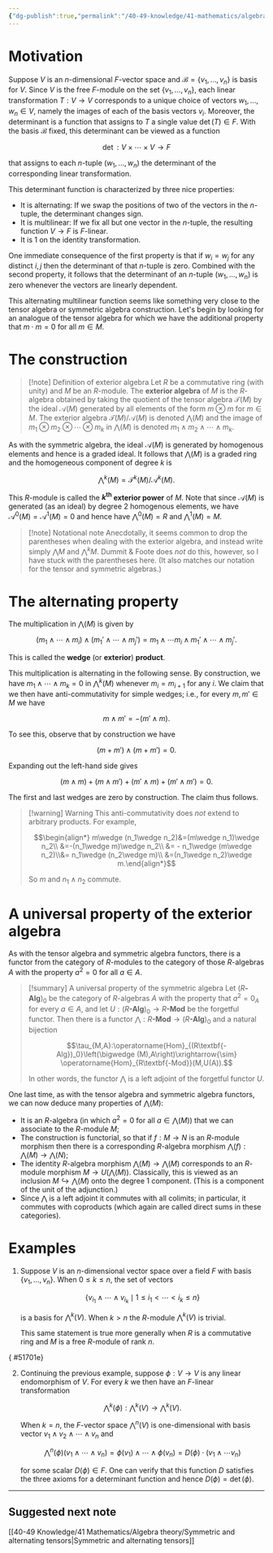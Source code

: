 ```yaml
---
{"dg-publish":true,"permalink":"/40-49-knowledge/41-mathematics/algebra-theory/exterior-algebras/","tags":["algebra_theory"],"updated":"2024-11-07T10:13:23-08:00"}
---
```


# Motivation

Suppose $V$ is an $n$-dimensional $F$-vector space and $\mathcal{B}=\{v_1,\ldots, v_n\}$ is basis for $V$. Since $V$ is the free $F$-module on the set $\{v_1,\ldots, v_n\}$, each linear transformation $T:V\to V$ corresponds to a unique choice of vectors $w_1,\ldots, w_n\in V$, namely the images of each of the basis vectors $v_i$. Moreover, the determinant is a function that assigns to $T$ a single value $\det(T)\in F$. With the basis $\mathcal{B}$ fixed, this determinant can be viewed as a function

$$\det:V\times \cdots \times V\to F$$

that assigns to each $n$-tuple $(w_1,\ldots, w_n)$ the determinant of the corresponding linear transformation.

This determinant function is characterized by three nice properties:
- It is alternating: If we swap the positions of two of the vectors in the $n$-tuple, the determinant changes sign.
- It is multilinear: If we fix all but one vector in the $n$-tuple, the resulting function $V\to F$ is $F$-linear.
- It is 1 on the identity transformation.

One immediate consequence of the first property is that if $w_i=w_j$ for any distinct $i, j$ then the determinant of that $n$-tuple is zero. Combined with the second property, it follows that the determinant of an $n$-tuple $(w_1,\ldots, w_n)$ is zero whenever the vectors are linearly dependent.

This alternating multilinear function seems like something very close to the tensor algebra or symmetric algebra construction. Let's begin by looking for an analogue of the tensor algebra for which we have the additional property that $m\cdot m=0$ for all $m\in M$.

# The construction

>[!note] Definition of exterior algebra
>Let $R$ be a commutative ring (with unity) and $M$ be an $R$-module. The **exterior algebra** of $M$ is the $R$-algebra obtained by taking the quotient of the tensor algebra $\mathcal{T}(M)$ by the ideal $\mathcal{A}(M)$ generated by all elements of the form $m\otimes m$ for $m\in M$. The exterior algebra $\mathcal{T}(M)/\mathcal{A}(M)$ is denoted $\bigwedge (M)$ and the image of $m_1\otimes m_2\otimes \cdots \otimes m_k$ in $\bigwedge (M)$ is denoted $m_1\wedge m_2\wedge \cdots \wedge m_k$.

As with the symmetric algebra, the ideal $\mathcal{A}(M)$ is generated by homogenous elements and hence is a graded ideal. It follows that $\bigwedge (M)$ is a graded ring and the homogeneous component of degree $k$ is

$$\bigwedge^{k} (M)=\mathcal{T}^k(M)/\mathcal{A}^k(M).$$

This $R$-module is called the **$k^{\text{th}}$ exterior power** of $M$. Note that since $\mathcal{A}(M)$ is generated (as an ideal) by degree 2 homogenous elements, we have $\mathcal{A}^0(M)=\mathcal{A}^1 (M) = 0$ and hence have $\bigwedge^0(M)=R$ and $\bigwedge^1(M)=M$.

> [!note] Notational note
> Anecdotally, it seems common to drop the parentheses when dealing with the exterior algebra, and instead write simply $\bigwedge M$ and $\bigwedge^k M$. Dummit & Foote does *not* do this, however, so I have stuck with the parentheses here. (It also matches our notation for the tensor and symmetric algebras.)

# The alternating property

The multiplication in $\bigwedge (M)$ is given by

$$(m_1\wedge \cdots \wedge m_i)\wedge (m_1'\wedge \cdots \wedge m_j')=m_1\wedge \cdots m_i\wedge m_1'\wedge \cdots \wedge m_j'.$$

This is called the **wedge** (or **exterior**) **product**.

This multiplication is alternating in the following sense. By construction, we have $m_1\wedge \cdots \wedge m_k = 0$ in $\bigwedge^k (M)$ whenever $m_i=m_{i+1}$ for any $i$. We claim that we then have anti-commutativity for simple wedges; i.e., for every $m, m'\in M$ we have

$$m\wedge m'=-(m'\wedge m).$$

To see this, observe that by construction we have

$$(m+m')\wedge (m+m')=0.$$

Expanding out the left-hand side gives

$$(m\wedge m)+(m\wedge m')+(m'\wedge m)+(m'\wedge m')=0.$$

The first and last wedges are zero by construction. The claim thus follows.

> [!warning] Warning
> This anti-commutativity does *not* extend to arbitrary products. For example,
> 
> $$\begin{align*} m\wedge (n_1\wedge n_2)&=(m\wedge n_1)\wedge n_2\\ &=-(n_1\wedge m)\wedge n_2\\ &= - n_1\wedge (m\wedge n_2)\\&= n_1\wedge (n_2\wedge m)\\ &=(n_1\wedge n_2)\wedge m.\end{align*}$$
> 
> So $m$ and $n_1\wedge n_2$ commute.

# A universal property of the exterior algebra

As with the tensor algebra and symmetric algebra functors, there is a functor from the category of $R$-modules to the category of those $R$-algebras $A$ with the property $a^2=0$ for all $a\in A$.

> [!summary] A universal property of the symmetric algebra
> Let $(R\textbf{-Alg})_0$ be the category of $R$-algebras $A$ with the property that $a^2=0_A$ for every $a\in A$, and let $U:(R\textbf{-Alg})_0\to R\textbf{-Mod}$ be the forgetful functor. Then there is a functor $\bigwedge:R\textbf{-Mod}\to (R\textbf{-Alg})_0$ and a natural bijection
> 
> $$\tau_{M,A}:\operatorname{Hom}_{(R\textbf{-Alg})_0}\left(\bigwedge (M),A\right)\xrightarrow{\sim} \operatorname{Hom}_{R\textbf{-Mod}}(M,U(A)).$$
> 
> In other words, the functor $\bigwedge$ is a left adjoint of the forgetful functor $U$.

One last time, as with the tensor algebra and symmetric algebra functors, we can now deduce many properties of $\bigwedge (M)$:
- It is an $R$-algebra (in which $a^2=0$ for all $a\in \bigwedge (M)$) that we can associate to the $R$-module $M$;
- The construction is functorial, so that if $f:M\to N$ is an $R$-module morphism then there is a corresponding $R$-algebra morphism $\bigwedge (f):\bigwedge (M)\to \bigwedge (N)$;
- The identity $R$-algebra morphism $\bigwedge (M)\to \bigwedge (M)$ corresponds to an $R$-module morphism $M\to U(\bigwedge (M))$. Classically, this is viewed as an inclusion $M\hookrightarrow \bigwedge (M)$ onto the degree 1 component. (This is a component of the unit of the adjunction.)
- Since $\bigwedge$ is a left adjoint it commutes with all colimits; in particular, it commutes with coproducts (which again are called direct sums in these categories).

# Examples

1. Suppose $V$ is an $n$-dimensional vector space over a field $F$ with basis $\{v_1,\ldots, v_n\}$. When $0\leq k\leq n$, the set of vectors
   
   $$\{v_{i_1}\wedge \cdots \wedge v_{i_k}\mid 1\leq i_1<\cdots < i_k\leq n\}$$
   
   is a basis for $\bigwedge^k (V)$. When $k>n$ the $R$-module $\bigwedge^k (V)$ is trivial.
   
   This same statement is true more generally when $R$ is a commutative ring and $M$ is a free $R$-module of rank $n$.

{ #51701e}

2. Continuing the previous example, suppose $\phi:V\to V$ is any linear endomorphism of $V$. For every $k$ we then have an $F$-linear transformation
   
   $$\bigwedge^k (\phi):\bigwedge^k(V)\to \bigwedge^k(V).$$
   
   When $k=n$, the $F$-vector space $\bigwedge^n (V)$ is one-dimensional with basis vector $v_1\wedge v_2\wedge \cdots \wedge v_n$ and
   
   $$\bigwedge^n(\phi)(v_1\wedge \cdots \wedge v_n)=\phi(v_1)\wedge \cdots  \wedge\phi(v_n) = D(\phi)\cdot (v_1\wedge \cdots v_n)$$
   
   for some scalar $D(\phi)\in F$. One can verify that this function $D$ satisfies the three axioms for a determinant function and hence $D(\phi)=\det(\phi)$.

---

## Suggested next note

[[40-49 Knowledge/41 Mathematics/Algebra theory/Symmetric and alternating tensors\|Symmetric and alternating tensors]]
